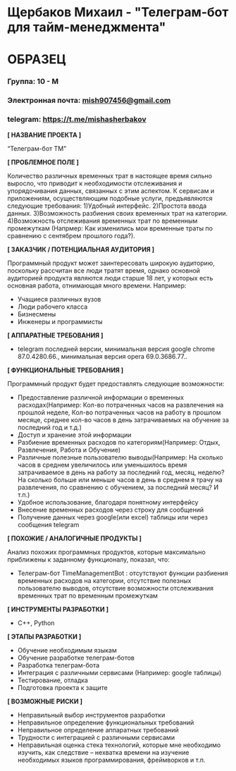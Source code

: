 # Щербаков Михаил - "Телеграм-бот для тайм-менеджмента"
# ОБРАЗЕЦ

### Группа: 10 - М
### Электронная почта: mish907456@gmail.com
### telegram: https://t.me/mishasherbakov


**[ НАЗВАНИЕ ПРОЕКТА ]**

“Телеграм-бот TM”

**[ ПРОБЛЕМНОЕ ПОЛЕ ]**

Количество различных временных трат в настоящее время сильно выросло, что приводит к необходимости отслеживания и упорядочивания данных, связанных с этим аспектом. К сервисам и приложениям, осуществляющим подобные услуги, предъявляются следующие требования: 1)Удобный интерфейс. 2)Простота ввода данных. 3)Возможность разбиения своих временных трат на категории. 4)Возможность отслеживания временных трат по временным промежуткам (Напрмер: Как изменились мои временные траты по сравнению с сентябрем прошлого года?).

**[ ЗАКАЗЧИК / ПОТЕНЦИАЛЬНАЯ АУДИТОРИЯ ]**

Программный продукт может заинтересовать широкую аудиторию, поскольку рассчитан все люди тратят время, однако основной аудиторией продукта являются люди старше 18 лет, у которых есть основная работа, отнимающая много времени. Например:

* Учащиеся различных вузов
* Люди рабочего класса
* Бизнесмены
* Инженеры и программисты 

**[ АППАРАТНЫЕ ТРЕБОВАНИЯ ]** 

* telegram последней версии, минимальная версия google chrome 87.0.4280.66., минимальная версия opera 69.0.3686.77..


**[ ФУНКЦИОНАЛЬНЫЕ ТРЕБОВАНИЯ ]**

Программный продукт будет предоставлять следующие возможности:
* Предоставление различной информации о временных расходах(Например: Кол-во потраченных часов на развлечения на прошлой неделе, Кол-во потраченных часов на работу в прошлом месяце, среднее кол-во часов в день затрачиваемых на обучение за последний год и т.д.)
* Доступ и хранение этой информации 
* Разбиение временных расходов по категориям(Например: Отдых, Развлечения, Работа и Обучение)
* Различные полезные пользователю выводы(Например: На сколько часов в среднем увеличилось или уменьшилось время затрачиваемое в день на работу за последний год, месяц, неделю? На сколько больше или меньше часов в день в среднем я трачу на развлечения, по сравнению с обучением, за последний месяц? И т.п.) 
* Удобное использование, благодаря понятному интерфейсу
* Внесение временных расходов через строку для сообщений
* Получение данных через google(или excel) таблицы или через сообщения telegram

**[ ПОХОЖИЕ / АНАЛОГИЧНЫЕ ПРОДУКТЫ ]**

Анализ похожих программных продуктов, которые максимально приближены к заданному функционалу, показал, что:

* Телеграм-бот TimeManagementBot : отсутствуют функции разбиения временных расходов на категории, отсутствие полезных пользователю выводов, 
отсутствие возможности отслеживания временных трат по временным промежуткам

**[ ИНСТРУМЕНТЫ РАЗРАБОТКИ ]**

*	С++, Python

**[ ЭТАПЫ РАЗРАБОТКИ ]**

* Обучение необходимым языкам 
* Обучение разработке телеграм-ботов
* Разработка телеграм-бота
*	Интеграция с различными сервисами (Например: google таблицы)
*	Тестирование, отладка
*	Подготовка проекта к защите

**[ ВОЗМОЖНЫЕ РИСКИ ]**

* Неправильный выбор инструментов разработки
* Неправильное определение функциональных требований
* Неправильное определение аппаратных требований
*	Трудности с интеграцией с различными сервисами 
*	Неправильная оценка стека технологий, которые мне необходимо изучить, как следствие – нехватка времени на изучение необходимых языков программирования, фреймворков и т.п.
